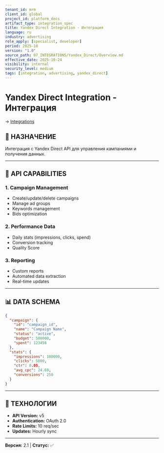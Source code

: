 ```yaml
---
tenant_id: mrm
client_id: global
project_id: platform_docs
artifact_type: integration_spec
title: Yandex Direct Integration - Интеграция
language: ru
industry: advertising
role_apply: [specialist, developer]
period: 2025-10
version: "1.0"
source_path: 07_INTEGRATIONS/Yandex_Direct/Overview.md
effective_date: 2025-10-24
visibility: internal
security_level: medium
tags: [integration, advertising, yandex_direct]
---
```


# Yandex Direct Integration - Интеграция

→ [Integrations](../_README.md)

## 🎯 НАЗНАЧЕНИЕ

Интеграция с Yandex Direct API для управления кампаниями и получения данных.

---

## 🔗 API CAPABILITIES

### 1. Campaign Management
- Create/update/delete campaigns
- Manage ad groups
- Keywords management
- Bids optimization

### 2. Performance Data
- Daily stats (impressions, clicks, spend)
- Conversion tracking
- Quality Score

### 3. Reporting
- Custom reports
- Automated data extraction
- Real-time updates

---

## 📊 DATA SCHEMA

```json
{
  "campaign": {
    "id": "campaign_id",
    "name": "Campaign Name",
    "status": "active",
    "budget": 500000,
    "spent": 123456
  },
  "stats": {
    "impressions": 100000,
    "clicks": 5000,
    "ctr": 0.05,
    "avg_cpc": 24.69,
    "conversions": 250
  }
}
```

---

## 🔧 ТЕХНОЛОГИИ

- **API Version:** v5
- **Authentication:** OAuth 2.0
- **Rate Limits:** 10 req/sec
- **Updates:** Hourly sync

---

**Версия:** 2.1 | **Статус:** ✅


